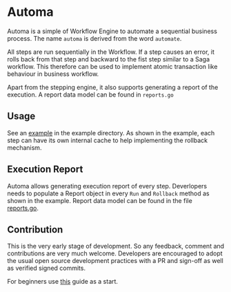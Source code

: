 # Automa

Automa is a simple of Workflow Engine to automate a sequential business process. The name `automa` is derived from the 
word `automate`.

All steps are run sequentially in the Workflow. 
If a step causes an error, it rolls back from that step and backward to the fist step similar to a Saga workflow. This 
therefore can be used to implement atomic transaction like behaviour in business workflow.

Apart from the stepping engine, it also supports generating a report of the execution. A report data model can be found 
in `reports.go`

## Usage
See an [example](https://github.com/leninmehedy/automa/blob/master/example/main.go) in the example directory. As shown 
in the example, each step can have its own internal cache to help implementing the rollback mechanism.

## Execution Report
Automa allows generating execution report of every step. Deverlopers needs to populate a Report object in every `Run` 
and `Rollback` method as shown in the example. Report data model can be found in the 
file [reports.go](https://github.com/leninmehedy/automa/blob/master/reports.go).

## Contribution
This is the very early stage of development. So any feedback, comment and contributions are very much welcome. 
Developers are encouraged to adopt the usual open source development practices with a PR and sign-off as well as 
verified signed commits. 

For beginners use [this](https://github.com/firstcontributions/first-contributions) guide as a start.